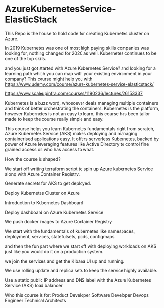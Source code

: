 # AzureKubernetesService-ElasticStack

This Repo is the house to hold code for creating Kubernetes cluster on Azure.

In 2019 Kubernetes was one of most high paying skills companies was looking for, nothing changed for 2020 as well. Kubernetes continues to be one of the top skills.

and you just got started with Azure Kubernetes Service? and looking for a learning path which you can map with your existing environment in your company? This course might help you with https://www.udemy.com/course/azure-kubernetes-service-elasticstack/

https://www.scaleupinfra.com/courses/1190236/lectures/26153337

Kubernetes is a buzz word, whosoever deals managing multiple containers and think of better orchestrating the containers. Kubernetes is the platform, however Kubernetes is not an easy to learn, this course has been tailor made to keep the course really simple and easy.

This course helps you learn Kubernetes fundamentals right from scratch,  Azure Kubernetes Service (AKS) makes deploying and managing containerised applications easy. It offers serverless Kubernetes, backed by power of Azure leveraging features like Active Directory to control fine grained access on who has access to what.

How the course is shaped?

We start off writing terraform script to spin up Azure kubernetes Service along with Azure Container Registry.

Generate secrets for AKS to get deployed.

Deploy Kubernetes Cluster on Azure

Introduction to Kubernetes Dashboard

Deploy dashboard on Azure Kubernetes Service

We push docker images to Azure Container Registry

We start with the fundamentals of kubernetes like namespaces, deployment, services, statefulsets, pods, configmaps

and then the fun part where we start off with deploying workloads on AKS just like you would do it on a production system.

we join the services and get the Kibana UI up and running.

We use rolling update and replica sets to keep the service highly available.

Use a static public IP address and DNS label with the Azure Kubernetes Service (AKS) load balancer





Who this course is for:
Product Developer
Software Developer
Devops Engineer
Technical Architects


